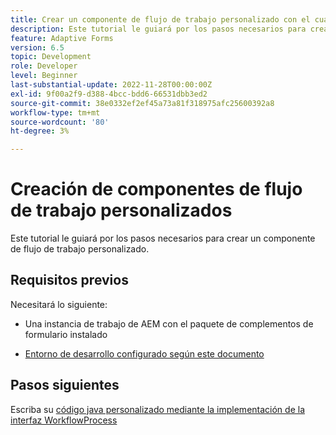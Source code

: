 ```yaml
---
title: Crear un componente de flujo de trabajo personalizado con el cuadro de diálogo
description: Este tutorial le guiará por los pasos necesarios para crear un componente de flujo de trabajo personalizado.
feature: Adaptive Forms
version: 6.5
topic: Development
role: Developer
level: Beginner
last-substantial-update: 2022-11-28T00:00:00Z
exl-id: 9f00a2f9-d388-4bcc-bdd6-66531dbb3ed2
source-git-commit: 38e0332ef2ef45a73a81f318975afc25600392a8
workflow-type: tm+mt
source-wordcount: '80'
ht-degree: 3%

---
```


# Creación de componentes de flujo de trabajo personalizados

Este tutorial le guiará por los pasos necesarios para crear un componente de flujo de trabajo personalizado.

## Requisitos previos

Necesitará lo siguiente:

* Una instancia de trabajo de AEM con el paquete de complementos de formulario instalado

* [Entorno de desarrollo configurado según este documento](https://experienceleague.adobe.com/docs/experience-manager-learn/forms/creating-your-first-osgi-bundle/create-your-first-osgi-bundle.html)

## Pasos siguientes

Escriba su [código java personalizado mediante la implementación de la interfaz WorkflowProcess](./custom-process-step-aem-workflow.md)
